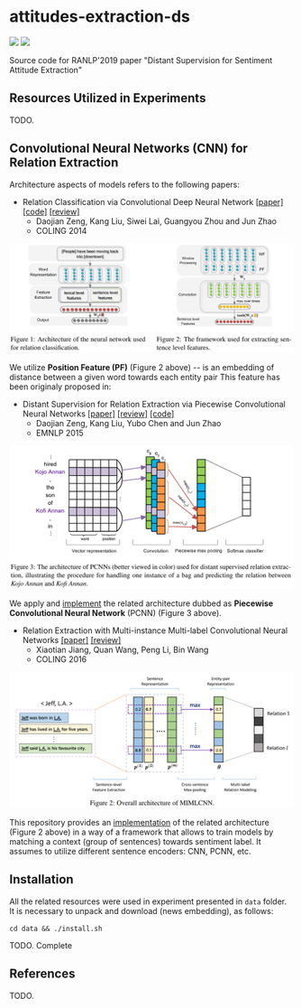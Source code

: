# attitudes-extraction-ds
![](https://img.shields.io/badge/Python-2.7-brightgreen.svg)
![](https://img.shields.io/badge/TensorFlow-1.4.1-yellowgreen.svg)

Source code for RANLP'2019 paper "Distant Supervision for Sentiment Attitude Extraction"

## Resources Utilized in Experiments

TODO.

## Convolutional Neural Networks (CNN) for Relation Extraction 

Architecture aspects of models refers to the following papers:

* Relation Classification via Convolutional Deep Neural Network 
[[paper]](http://www.aclweb.org/anthology/C14-1220) 
[[code]](https://github.com/roomylee/cnn-relation-extraction) 
[[review]](/relation_extraction/Relation_Classification_via_Convolutional_Deep_Neural_Network.md)
	* Daojian Zeng, Kang Liu, Siwei Lai, Guangyou Zhou and Jun Zhao
	* COLING 2014

![](pics/cnn.png)

We utilize **Position Feature (PF)** (Figure 2 above) -- is an embedding of distance between a given word towards each entity pair
This feature has been originaly proposed in:

* Distant Supervision for Relation Extraction via Piecewise Convolutional Neural Networks 
[[paper]](http://www.emnlp2015.org/proceedings/EMNLP/pdf/EMNLP203.pdf) 
[[review]](/relation_extraction/Distant_Supervision_for_Relation_Extraction_via_Piecewise_Convolutional_Neural_Networks.md) 
[[code]](https://github.com/nicolay-r/sentiment-pcnn)
	* Daojian Zeng, Kang Liu, Yubo Chen and Jun Zhao
	* EMNLP 2015
	
![](pics/pcnn.png)

We apply and [implement](networks/context/architectures/pcnn.py) 
the related architecture dubbed as  **Piecewise Convolutional Neural Network** (PCNN) (Figure 3 above).

* Relation Extraction with Multi-instance Multi-label Convolutional Neural Networks 
[[paper]](https://pdfs.semanticscholar.org/8731/369a707046f3f8dd463d1fd107de31d40a24.pdf) 
[[review]](/relation_extraction/Relation_Extraction_with_Multi-instance_Multi-label_Convolutional_Neural_Networks.md)
	* Xiaotian Jiang, Quan Wang, Peng Li, Bin Wang
	* COLING 2016
	
![](pics/mimlcnn.png)

This repository provides an [implementation](networks/mimlre) of the related architecture 
(Figure 2 above) in a way of a framework that allows to train models by matching a context (group of sentences) towards sentiment label. 
It assumes to utilize different sentence encoders: CNN, PCNN, etc.

## Installation

All the related resources were used in experiment presented in `data` folder. 
It is necessary to unpack and download (news embedding), as follows:
```
cd data && ./install.sh
```

TODO. Complete

## References

TODO.

